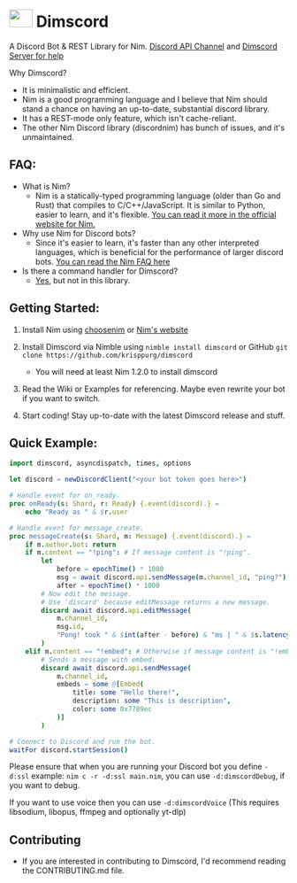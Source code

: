 # <img src="assets/dimscord.png" width="42px" height="32px"/>  Dimscord
A Discord Bot & REST Library for Nim. [Discord API Channel](https://discord.gg/7jgdC9E) and [Dimscord Server for help](https://discord.gg/dimscord)

Why Dimscord?
 * It is minimalistic and efficient. 
 * Nim is a good programming language and I believe that Nim should stand a chance on having an up-to-date, substantial discord library.
 * It has a REST-mode only feature, which isn't cache-reliant.
 * The other Nim Discord library (discordnim) has bunch of issues, and it's unmaintained.
 
 ## FAQ:
 * What is Nim?
   * Nim is a statically-typed programming language (older than Go and Rust) that compiles to C/C++/JavaScript.
   It is similar to Python, easier to learn, and it's flexible. [You can read it more in the official website for Nim.](https://nim-lang.org)
 * Why use Nim for Discord bots?
   * Since it's easier to learn, it's faster than any other interpreted languages,
    which is beneficial for the performance of larger discord bots.
    [You can read the Nim FAQ here](https://nim-lang.org/faq.html)
 * Is there a command handler for Dimscord?
   * [Yes](https://github.com/ire4ever1190/dimscmd), but not in this library.

## Getting Started:
1. Install Nim using [choosenim](https://github.com/dom96/choosenim) or [Nim's website](https://nim-lang.org/install.html)

2. Install Dimscord via Nimble using `nimble install dimscord` or GitHub `git clone https://github.com/krisppurg/dimscord`
   * You will need at least Nim 1.2.0 to install dimscord
 
3. Read the Wiki or Examples for referencing. Maybe even rewrite your bot if you want to switch.
 
4. Start coding! Stay up-to-date with the latest Dimscord release and stuff.

## Quick Example:
```nim
import dimscord, asyncdispatch, times, options

let discord = newDiscordClient("<your bot token goes here>")

# Handle event for on_ready.
proc onReady(s: Shard, r: Ready) {.event(discord).} =
    echo "Ready as " & $r.user

# Handle event for message_create.
proc messageCreate(s: Shard, m: Message) {.event(discord).} =
    if m.author.bot: return
    if m.content == "!ping": # If message content is "!ping".
        let
            before = epochTime() * 1000
            msg = await discord.api.sendMessage(m.channel_id, "ping?")
            after = epochTime() * 1000
        # Now edit the message.
        # Use 'discard' because editMessage returns a new message.
        discard await discord.api.editMessage(
            m.channel_id,
            msg.id, 
            "Pong! took " & $int(after - before) & "ms | " & $s.latency() & "ms."
        )
    elif m.content == "!embed": # Otherwise if message content is "!embed".
        # Sends a message with embed.
        discard await discord.api.sendMessage(
            m.channel_id,
            embeds = some @[Embed(
                title: some "Hello there!", 
                description: some "This is description",
                color: some 0x7789ec
            )]
        )

# Connect to Discord and run the bot.
waitFor discord.startSession()
```
Please ensure that when you are running your Discord bot you define `-d:ssl` example: `nim c -r -d:ssl main.nim`, you can use `-d:dimscordDebug`, if you want to debug.

If you want to use voice then you can use `-d:dimscordVoice` (This requires libsodium, libopus, ffmpeg and optionally yt-dlp)

## Contributing
* If you are interested in contributing to Dimscord, I'd recommend reading the CONTRIBUTING.md file.
